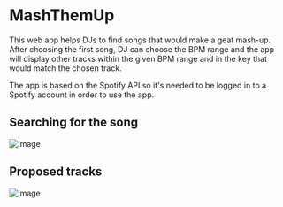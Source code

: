 # MashThemUp

This web app helps DJs to find songs that would make a geat mash-up. After choosing the first song, DJ can choose the BPM range and the app will display other tracks within the given BPM range and in the key that would match the chosen track.

The app is based on the Spotify API so it's needed to be logged in to a Spotify account in order to use the app.

## Searching for the song
![image](https://user-images.githubusercontent.com/87365551/176956136-44300b22-8eb6-49a2-906f-2130b8e270c4.png)

## Proposed tracks
![image](https://user-images.githubusercontent.com/87365551/176956166-7ac16ff6-6123-45a0-a10c-595b2b242e88.png)
